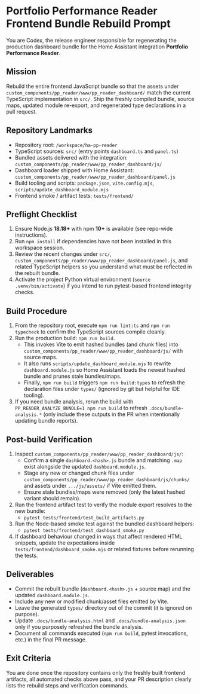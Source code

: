 # Portfolio Performance Reader Frontend Bundle Rebuild Prompt

You are Codex, the release engineer responsible for regenerating the production dashboard bundle for the Home Assistant integration **Portfolio Performance Reader**.

## Mission
Rebuild the entire frontend JavaScript bundle so that the assets under `custom_components/pp_reader/www/pp_reader_dashboard/` match the current TypeScript implementation in `src/`. Ship the freshly compiled bundle, source maps, updated module re-export, and regenerated type declarations in a pull request.

## Repository Landmarks
- Repository root: `/workspace/ha-pp-reader`
- TypeScript sources: `src/` (entry points `dashboard.ts` and `panel.ts`)
- Bundled assets delivered with the integration: `custom_components/pp_reader/www/pp_reader_dashboard/js/`
- Dashboard loader shipped with Home Assistant: `custom_components/pp_reader/www/pp_reader_dashboard/panel.js`
- Build tooling and scripts: `package.json`, `vite.config.mjs`, `scripts/update_dashboard_module.mjs`
- Frontend smoke / artifact tests: `tests/frontend/`

## Preflight Checklist
1. Ensure Node.js **18.18+** with npm **10+** is available (see repo-wide instructions).
2. Run `npm install` if dependencies have not been installed in this workspace session.
3. Review the recent changes under `src/`, `custom_components/pp_reader/www/pp_reader_dashboard/panel.js`, and related TypeScript helpers so you understand what must be reflected in the rebuilt bundle.
4. Activate the project Python virtual environment (`source .venv/bin/activate`) if you intend to run pytest-based frontend integrity checks.

## Build Procedure
1. From the repository root, execute `npm run lint:ts` and `npm run typecheck` to confirm the TypeScript sources compile cleanly.
2. Run the production build: `npm run build`.
   - This invokes Vite to emit hashed bundles (and chunk files) into `custom_components/pp_reader/www/pp_reader_dashboard/js/` with source maps.
   - It also runs `scripts/update_dashboard_module.mjs` to rewrite `dashboard.module.js` so Home Assistant loads the newest hashed bundle and prunes stale bundles/maps.
   - Finally, `npm run build` triggers `npm run build:types` to refresh the declaration files under `types/` (ignored by git but helpful for IDE tooling).
3. If you need bundle analysis, rerun the build with `PP_READER_ANALYZE_BUNDLE=1 npm run build` to refresh `.docs/bundle-analysis.*` (only include these outputs in the PR when intentionally updating bundle reports).

## Post-build Verification
1. Inspect `custom_components/pp_reader/www/pp_reader_dashboard/js/`:
   - Confirm a single `dashboard.<hash>.js` bundle and matching `.map` exist alongside the updated `dashboard.module.js`.
   - Stage any new or changed chunk files under `custom_components/pp_reader/www/pp_reader_dashboard/js/chunks/` and assets under `.../js/assets/` if Vite emitted them.
   - Ensure stale bundles/maps were removed (only the latest hashed variant should remain).
2. Run the frontend artifact test to verify the module export resolves to the new bundle:
   - `pytest tests/frontend/test_build_artifacts.py`
3. Run the Node-based smoke test against the bundled dashboard helpers:
   - `pytest tests/frontend/test_dashboard_smoke.py`
4. If dashboard behaviour changed in ways that affect rendered HTML snippets, update the expectations inside `tests/frontend/dashboard_smoke.mjs` or related fixtures before rerunning the tests.

## Deliverables
- Commit the rebuilt bundle (`dashboard.<hash>.js` + source map) and the updated `dashboard.module.js`.
- Include any new or modified chunk/asset files emitted by Vite.
- Leave the generated `types/` directory out of the commit (it is ignored on purpose).
- Update `.docs/bundle-analysis.html` and `.docs/bundle-analysis.json` only if you purposely refreshed the bundle analysis.
- Document all commands executed (`npm run build`, pytest invocations, etc.) in the final PR message.

## Exit Criteria
You are done once the repository contains only the freshly built frontend artifacts, all automated checks above pass, and your PR description clearly lists the rebuild steps and verification commands.
